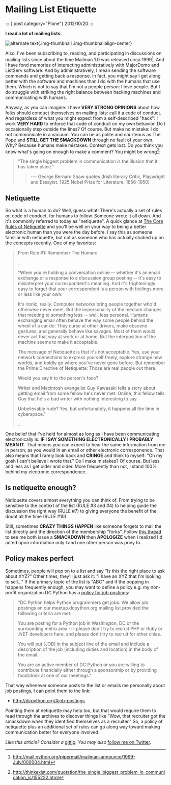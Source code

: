 # Mailing List Etiquette

::: {.post category="Plone"}
2012/10/20
:::

**I read a lot of mailing lists.**

![alternate text](/images/unison.png){.img-thumbnail
.img-thumbnailalign-center}

Also, I\'ve been subscribing to, reading, and participating in
discussions on mailing lists since about the time Mailman 1.0 was
released circa 1999[^1]. And I have fond memories of interacting
administratively with MajorDomo and ListServ software. And by
administratively, I mean sending the software commands and getting back
a response. In fact, you might say I get along better with the software
and machines than I do with the humans that use them. Which is not to
say that I\'m not a people person: I love people. But I do struggle with
striking the right balance between hacking machines and communicating
with humans.

Anyway, as you can imagine: I have **VERY STRONG OPINIONS** about how
folks should conduct themselves on mailing lists: call it a code of
conduct. And regardless of what you might expect from a self-described
\"hack\": I work **VERY HARD** to enforce that code of conduct on my own
behavior. Do I occasionally step outside the lines? Of course. But make
no mistake: I do not communicate in a vacuum. You can be as polite and
courteous as The Pope and **STILL GET THE SMACKDOWN** through no fault
of your own. Why? Because humans make mistakes. Context gets lost. Do
you think you know what\'s going on enough to make a comment? You might
be wrong[^2]:

> \"The single biggest problem in communication is the illusion that it
> has taken place.\"
>
> > --- George Bernard Shaw quotes (Irish literary Critic, Playwright
> > and Essayist. 1925 Nobel Prize for Literature, 1856-1950)

## Netiquette

So what is a human to do? Well, guess what! There\'s actually a set of
rules or, code of conduct, for humans to follow. Someone wrote it all
down. And it\'s commonly referred to today as \"netiquette\". A quick
glance at [The Core Rules of
Netiquette](http://www.albion.com/netiquette/corerules.html) and you\'ll
be well on your way to being a better electronic human than you were the
day before. I say this as someone familiar with netiquette, but not as
someone who has actually studied up on the concepts recently. One of my
favorites:

> From Rule #1: Remember The Human:
>
> ...
>
> \"When you\'re holding a conversation online \-- whether it\'s an
> email exchange or a response to a discussion group posting \-- it\'s
> easy to misinterpret your correspondent\'s meaning. And it\'s
> frighteningly easy to forget that your correspondent is a person with
> feelings more or less like your own.
>
> It\'s ironic, really. Computer networks bring people together who\'d
> otherwise never meet. But the impersonality of the medium changes that
> meeting to something less \-- well, less personal. Humans exchanging
> email often behave the way some people behind the wheel of a car do:
> They curse at other drivers, make obscene gestures, and generally
> behave like savages. Most of them would never act that way at work or
> at home. But the interposition of the machine seems to make it
> acceptable.
>
> The message of Netiquette is that it\'s not acceptable. Yes, use your
> network connections to express yourself freely, explore strange new
> worlds, and boldly go where you\'ve never gone before. But remember
> the Prime Directive of Netiquette: Those are real people out there.
>
> Would you say it to the person\'s face?
>
> Writer and Macintosh evangelist Guy Kawasaki tells a story about
> getting email from some fellow he\'s never met. Online, this fellow
> tells Guy that he\'s a bad writer with nothing interesting to say.
>
> Unbelievably rude? Yes, but unfortunately, it happens all the time in
> cyberspace.\"
>
> ...

One belief that I\'ve held for almost as long as I have been
communicating electronically is: **IF I SAY SOMETHING ELECTRONICALLY I
PROBABLY MEAN IT**. That means you can expect to hear the same
information from me in person, as you would in an email or other
electronic corresponence. That also means that I rarely look back and
**CRINGE** and think to myself: \"Oh my gosh I can\'t believe I wrote
that.\" Do I make mistakes? Of course. But less and less as I get older
and older. More frequently than not, I stand 100% behind my electronic
correspondence.

## Is netiquette enough?

Netiquette covers almost everything you can think of. From trying to be
sensitive to the context of the list (RULE #3 and #4) to helping guide
the discussion the right way (RULE #7) to giving everyone the benefit of
the doubt all the time (RULE #10).

Still, sometimes **CRAZY THINGS HAPPEN** like someone forgets to mail
the list directly and the direction of the membership \"forks\". Follow
[this
thread](http://lists.plone.org/pipermail/plone-com/Week-of-Mon-20120903/000039.html)
to see me both issue a **SMACKDOWN** then **APOLOGIZE** when I realized
I\'d acted upon information only I and one other person was privy to.

## Policy makes perfect

Sometimes, people will pop on to a list and say \"Is this the right
place to ask about XYZ?\" Other times, they\'ll just ask it: \"I have an
XYZ that I\'m looking to sell...\" If the primary topic of the list is
\"ABC\" and if the popping in happens frequently enough, you may want to
define a policy e.g. my non-profit organization DC Python has a [policy
for job postings](http://dcpython.org/#job-postings):

> \"DC Python helps Python programmers get jobs. We allow job postings
> on our meetup.dcpython.org mailing list provided the following
> criteria are met:
>
> You are posting for a Python job in Washington, DC or the surrounding
> metro area --- please don\'t try to recruit PHP or Ruby or .NET
> developers here, and please don\'t try to recruit for other cities.
>
> You will put \[JOB\] in the subject line of the email and include a
> description of the job (including duties and location) in the body of
> the email.
>
> You are an active member of DC Python or you are willing to contribute
> financially either through a sponsorship or by providing food/drink at
> one of our meetings.\"

That way whenever someone posts to the list or emails me personally
about job postings, I can point them to the link:

-   <http://dcpython.org/#job-postings>

Pointing them at netiquette may help too, but that would require them to
read through the archives to discover things like \"Wow, that recruiter
got the smackdown when they identified themselves as a recruiter.\" So,
a policy of netiquette plus an additional set of rules can go along way
toward making communication better for everyone involved.

*Like this article? Consider a* [gittip](http://gittip.com/aclark4life).
*You may also* [follow me on Twitter](http://twitter.com/aclark4life).

[^1]: <http://mail.python.org/pipermail/mailman-announce/1999-July/000004.html>

[^2]: <http://thinkexist.com/quotation/the_single_biggest_problem_in_communication_is/155222.html>
